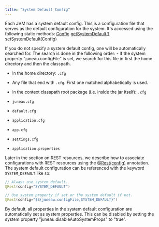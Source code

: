 ```yaml
---
title: "System Default Config"
---
```


Each JVM has a system default config.
This is a configuration file that serves as the default configuration for the system.
It's accessed using the following static methods:
<tree>
<node-0><java-class>[Config]({{API_DOCS}}/org/apache/juneau/config/Config.html)</java-class></node-0>
<node-1><java-method>[getSystemDefault()]({{API_DOCS}}/org/apache/juneau/config/Config.html#getSystemDefault())</java-method></node-1>
<node-1><java-method>[setSystemDefault(Config)]({{API_DOCS}}/org/apache/juneau/config/Config.html#setSystemDefault(Config))</java-method></node-1>
</tree>

If you do not specify a system default config, one will be automatically searched for.
The search is done in the following order: - If the system property "juneau.configFile" is set, we search for this file in first the home directory and then the classpath.
- In the home directory: `.cfg`
- Any file that end with `.cfg`.  First one matched alphabetically is used.

- In the context classpath root package (i.e.
inside the jar itself): `.cfg`
- `juneau.cfg`
- `default.cfg`
- `application.cfg`
- `app.cfg`
- `settings.cfg`
- `application.properties`

Later in the section on REST resources, we describe how to associate configurations with REST resources using the [@Rest(config)]({{API_DOCS}}/org/apache/juneau/rest/annotation/Rest.html#config()) annotation.
The system default configuration can be referenced with the keyword `SYSTEM_DEFAULT` like so:

```java
// Always use system default.
@Rest(config="SYSTEM_DEFAULT")

// Use system property if set or the system default if not.
@Rest(config="$S{juneau.configFile,SYSTEM_DEFAULT}")
```


By default, all properties in the system default configuration are automatically set as system properties.
This can be disabled by setting the system property "juneau.disableAutoSystemProps" to "true".
